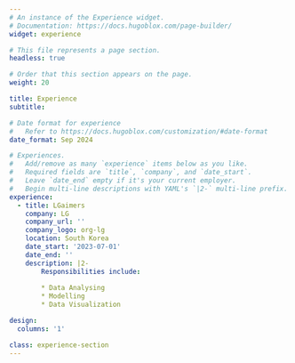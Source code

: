 ```yaml
---
# An instance of the Experience widget.
# Documentation: https://docs.hugoblox.com/page-builder/
widget: experience

# This file represents a page section.
headless: true

# Order that this section appears on the page.
weight: 20

title: Experience
subtitle:

# Date format for experience
#   Refer to https://docs.hugoblox.com/customization/#date-format
date_format: Sep 2024

# Experiences.
#   Add/remove as many `experience` items below as you like.
#   Required fields are `title`, `company`, and `date_start`.
#   Leave `date_end` empty if it's your current employer.
#   Begin multi-line descriptions with YAML's `|2-` multi-line prefix.
experience:
  - title: LGaimers
    company: LG
    company_url: ''
    company_logo: org-lg
    location: South Korea
    date_start: '2023-07-01'
    date_end: ''
    description: |2-
        Responsibilities include:
        
        * Data Analysing
        * Modelling
        * Data Visualization

design:
  columns: '1'

class: experience-section
---
```

